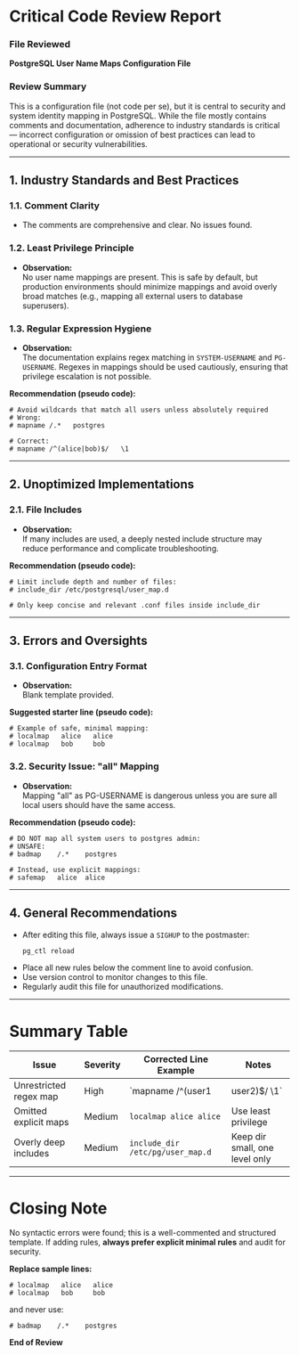 # Critical Code Review Report

### File Reviewed
**PostgreSQL User Name Maps Configuration File**

### Review Summary

This is a configuration file (not code per se), but it is central to security and system identity mapping in PostgreSQL. While the file mostly contains comments and documentation, adherence to industry standards is critical — incorrect configuration or omission of best practices can lead to operational or security vulnerabilities.

---

## 1. **Industry Standards and Best Practices**

### 1.1. Comment Clarity

- The comments are comprehensive and clear. No issues found.

### 1.2. Least Privilege Principle

- **Observation:**  
  No user name mappings are present. This is safe by default, but production environments should minimize mappings and avoid overly broad matches (e.g., mapping all external users to database superusers).

### 1.3. Regular Expression Hygiene

- **Observation:**  
  The documentation explains regex matching in `SYSTEM-USERNAME` and `PG-USERNAME`. Regexes in mappings should be used cautiously, ensuring that privilege escalation is not possible.

**Recommendation (pseudo code):**
```pseudo
# Avoid wildcards that match all users unless absolutely required
# Wrong: 
# mapname /.*   postgres

# Correct:
# mapname /^(alice|bob)$/   \1
```

---

## 2. **Unoptimized Implementations**

### 2.1. File Includes

- **Observation:**  
  If many includes are used, a deeply nested include structure may reduce performance and complicate troubleshooting.

**Recommendation (pseudo code):**
```pseudo
# Limit include depth and number of files:
# include_dir /etc/postgresql/user_map.d

# Only keep concise and relevant .conf files inside include_dir
```

---

## 3. **Errors and Oversights**

### 3.1. Configuration Entry Format

- **Observation:**  
  Blank template provided.

**Suggested starter line (pseudo code):**
```pseudo
# Example of safe, minimal mapping:
# localmap   alice   alice
# localmap   bob     bob
```

### 3.2. Security Issue: "all" Mapping

- **Observation:**  
  Mapping "all" as PG-USERNAME is dangerous unless you are sure all local users should have the same access.

**Recommendation (pseudo code):**
```pseudo
# DO NOT map all system users to postgres admin:
# UNSAFE:
# badmap    /.*    postgres

# Instead, use explicit mappings:
# safemap   alice  alice
```

---

## 4. **General Recommendations**

- After editing this file, always issue a `SIGHUP` to the postmaster:  
  ```bash
  pg_ctl reload
  ```
- Place all new rules below the comment line to avoid confusion.
- Use version control to monitor changes to this file.
- Regularly audit this file for unauthorized modifications.

---

# Summary Table

| Issue                   | Severity | Corrected Line Example             | Notes                                     |
|-------------------------|----------|-------------------------------------|-------------------------------------------|
| Unrestricted regex map  | High     | `mapname /^(user1|user2)$/ \1`     | Never use /.* to “postgres”               |
| Omitted explicit maps   | Medium   | `localmap alice alice`              | Use least privilege                       |
| Overly deep includes    | Medium   | `include_dir /etc/pg/user_map.d`    | Keep dir small, one level only            |

---

# Closing Note

No syntactic errors were found; this is a well-commented and structured template. If adding rules, **always prefer explicit minimal rules** and audit for security. 

**Replace sample lines:**

```pseudo
# localmap   alice   alice
# localmap   bob     bob
```

and never use:

```pseudo
# badmap    /.*    postgres
```

**End of Review**